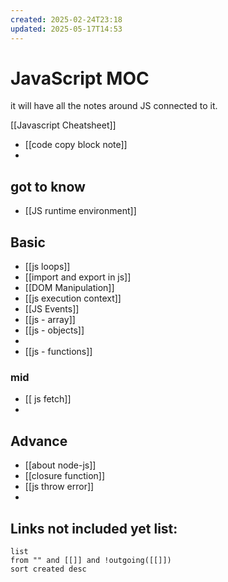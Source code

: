 ```yaml
---
created: 2025-02-24T23:18
updated: 2025-05-17T14:53
---
```

# JavaScript MOC

it will have all the notes around JS connected to it.

[[Javascript Cheatsheet]]
- [[code copy block note]]
- 

## got to know

- [[JS runtime environment]]
## Basic


- [[js loops]]
- [[import and export in js]]
- [[DOM Manipulation]]
- [[js execution context]]
- [[JS Events]]
- [[js - array]]
- [[js - objects]]
- 
- [[js - functions]]


### mid

- [[ js fetch]]
- 


## Advance

- [[about node-js]]
- [[closure function]]
- [[js throw error]]
- 


## **Links not included yet list:**
```dataview
list
from "" and [[]] and !outgoing([[]])
sort created desc
```
